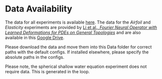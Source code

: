 # Data Availability

The data for all experiments is available [here](https://drive.google.com/drive/folders/1bk7yWuY_-Oheb5V3mRc9eSWrY2aKXMrx?usp=sharing). The data for the *Airfoil* and *Elasticity* experiments are provided by [Li et al., *Fourier Neural Operator with Learned Deformations for PDEs on General Topologies*](https://arxiv.org/abs/2207.05209) and are also available in this [Google Drive](https://drive.google.com/drive/folders/1YBuaoTdOSr_qzaow-G-iwvbUI7fiUzu8).

Please download the data and move them into this Data folder for correct paths with the default configs. If installed elsewhere, please specify the absolute paths in the configs.

Please note, the spherical shallow water equation experiment does not require data. This is generated in the loop.

